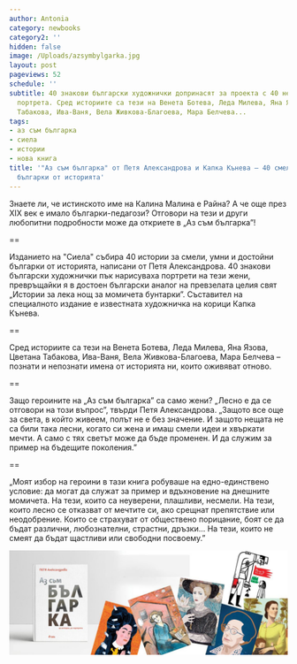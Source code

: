 ```yaml
---
author: Antonia
category: newbooks
category2: ''
hidden: false
image: /Uploads/azsymbylgarka.jpg
layout: post
pageviews: 52
schedule: ''
subtitle: 40 знакови български художнички допринасят за проекта с 40 невиждани досега
  портрета. Сред историите са тези на Венета Ботева, Леда Милева, Яна Язова, Цветана
  Табакова, Ива-Ваня, Вела Живкова-Благоева, Мара Белчева...
tags:
- аз съм българка
- сиела
- истории
- нова книга
title: '"Аз съм българка" от Петя Александрова и Капка Кънева – 40 смели, умни и достойни
  българки от историята'
---
```


Знаете ли, че истинското име на Калина Малина е Райна? А че още през XIX век е имало българки-педагози? Отговори на тези и други любопитни подробности може да откриете в „Аз съм българка”!

\==

Изданието на "Сиела" събира 40 истории за смели, умни и достойни българки от историята, написани от Петя Александрова. 40 знакови български художнички пък нарисуваха портрети на тези жени, превръщайки я в достоен български аналог на превзелата целия свят „Истории за лека нощ за момичета бунтарки”. Съставител на специалното издание е известната художничка на корици Капка Кънева.

\==

Сред историите са тези на Венета Ботева, Леда Милева, Яна Язова, Цветана Табакова, Ива-Ваня, Вела Живкова-Благоева, Мара Белчева – познати и непознати имена от историята ни, които оживяват отново.

\==

Защо героините на „Аз съм българка” са само жени? „Лесно е да се отговори на този въпрос”, твърди Петя Александрова. „Защото все още за света, в който живеем, полът не е без значение. И защото нещата не са били така лесни, когато си жена и имаш смели идеи и хвъркати мечти. А само с тях светът може да бъде променен. И да служим за пример на бъдещите поколения.”

\==

„Моят избор на героини в тази книга робуваше на едно-единствено условие: да могат да служат за пример и вдъхновение на днешните момичета. На тези, които са неуверени, плашливи, несмели. На тези, които лесно се отказват от мечтите си, ако срещнат препятствие или неодобрение. Които се страхуват от обществено порицание, боят се да бъдат различни, любознателни, страстни, дръзки... На тези, които не смеят да бъдат щастливи или свободни посвоему.”

![](/Uploads/azsymbylgarka2.jpg)